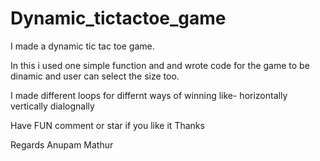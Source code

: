 # Dynamic_tictactoe_game
I made a dynamic tic tac toe game.

In this i used one simple function and and wrote code for the game to be dinamic and user can select the size too.

I made different loops for differnt ways of winning like- horizontally vertically dialognally

Have FUN 
comment or star if you like it
Thanks 

Regards 
Anupam Mathur
